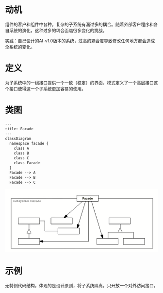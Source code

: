 # 动机

组件的客户和组件中各种。复杂的子系统有漏过多的耦合。随着外部客户程序和各自系统的演化，这种过多的耦合面临很多变化的挑战。

实践：自己设计的AI-v1.0版本的系统，过高的耦合度导致修改任何地方都会造成全系统的变化。

# 定义

为子系统中的一组接口提供一个一致（稳定）的界面，模式定义了一个高层接口这个接口使得这一个子系统更加容易的使用。

# 类图

```mermaid
---
title: Facade
---
classDiagram
  namespace facade {
    class A
    class B
    class C
    class Facade
  }
  Facade --> A
  Facade --> B
  Facade --> C
```

![image1](../_resources/3e91614d42ab431883de86e9e3ec7c11.png)

# 示例

无特例代码结构，体现的是设计原则，将子系统隔离，只开放一个对外访问接口。
